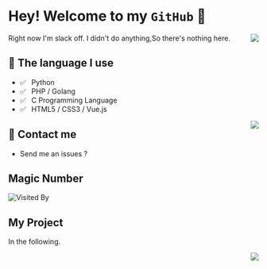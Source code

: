 # Hey! Welcome to my `GitHub` 👋

<img align="right" src="https://github-readme-stats.vercel.app/api?username=Sakuracio" />

Right now I'm slack off. I didn't do anything,So there's nothing here. 

## 💬 The language I use 

- ✅ ⁠ ⁢⁣⁡⁠ ⁢⁣⁡Python
- ✅ ⁠ ⁢⁣⁡⁠ PHP / Golang
- ✅ ⁠ ⁢⁣⁡⁠ ⁢⁣⁡C Programming Language
- ✅ ⁠ ⁢⁣⁡⁠ ⁢⁣⁡HTML5 / CSS3 / Vue.js

<img align="right" src="https://github-readme-stats.vercel.app/api/top-langs/?username=Sakuracio&layout=compact" />

## 📮 Contact me

- Send me an issues ?

## Magic Number 

![Visited By](https://count.getloli.com/get/@Sakuracio?theme=moebooru)

## My Project

In the following.

<img align=right src='https://github.githubassets.com/images/mona-whisper.gif' />
